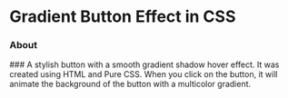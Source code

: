 # Gradient Button Effect in CSS
<h3>About</h3>
### A stylish button with a smooth gradient shadow hover effect. It was created using HTML and Pure CSS. When you click on the button, it will animate the background of the button with a multicolor gradient.

